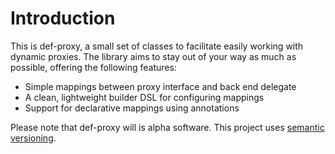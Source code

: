 # Introduction

This is def-proxy, a small set of classes to facilitate easily working with dynamic proxies. The library aims to stay out of your way as much as possible, offering the following features:

- Simple mappings between proxy interface and back end delegate
- A clean, lightweight builder DSL for configuring mappings
- Support for declarative mappings using annotations

Please note that def-proxy will is alpha software. This project uses [semantic versioning](http://semver.org).